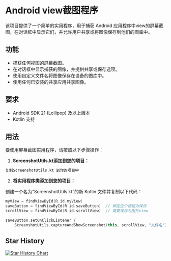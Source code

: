 # Android view截图程序

该项目提供了一个简单的实用程序，用于捕获 Android 应用程序中view的屏幕截图，在对话框中显示它们，并允许用户共享或将图像保存到他们的图库中。

## 功能

- 捕获任何视图的屏幕截图。
- 在对话框中显示捕获的图像，并提供共享或保存选项。
- 使用自定义文件名将图像保存在设备的图库中。
- 使用任何已安装的共享应用共享图像。

## 要求

- Android SDK 21 (Lollipop) 及以上版本
- Kotlin 支持

## 用法

要使用屏幕截图实用程序，请按照以下步骤操作：

1. **ScreenshotUtils.kt添加到您的项目：**
``` kotlin
复制ScreenshotUtils.kt 到你的项目中
```

2. **将实用程序类添加到您的项目：**

创建一个名为“ScreenshotUtils.kt”的新 Kotlin 文件并复制以下代码：
``` kotlin
myView = findViewById(R.id.myView)  
saveButton = findViewById(R.id.saveButton)  // 绑定这个按钮为保存
scrollView = findViewById(R.id.scrollView)  // 需要保存为图片view
  
saveButton.setOnClickListener {  
    ScreenshotUtils.captureAndShowScreenshot(this, scrollView, "文件名")
```
## Star History

[![Star History Chart](https://api.star-history.com/svg?repos=afterow/uex&type=Date)](https://star-history.com/#afterow/uex&Date)
